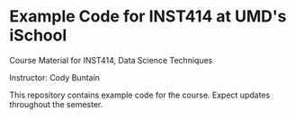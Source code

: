 # Example Code for INST414 at UMD's iSchool

Course Material for INST414, Data Science Techniques

Instructor: Cody Buntain

This repository contains example code for the course. Expect updates throughout the semester.